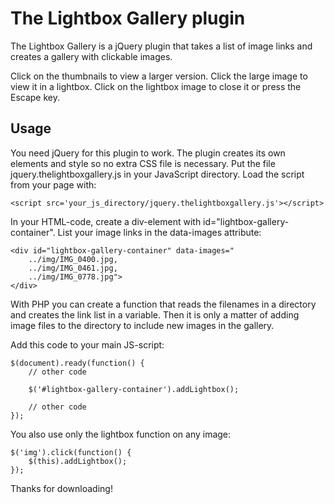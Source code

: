 # The Lightbox Gallery plugin
The Lightbox Gallery is a jQuery plugin that takes a list of image links and creates a gallery with clickable images.

Click on the thumbnails to view a larger version. Click the large image to view it in a lightbox. Click on the lightbox image to close it or press the Escape key.

## Usage

You need jQuery for this plugin to work. The plugin creates its own elements and style so no extra CSS file is necessary.
Put the file jquery.thelightboxgallery.js in your JavaScript directory. Load the script from your page with:

```
<script src='your_js_directory/jquery.thelightboxgallery.js'></script>
```
In your HTML-code, create a div-element with id="lightbox-gallery-container". List your image links in the data-images attribute:

```
<div id="lightbox-gallery-container" data-images="
    ../img/IMG_0400.jpg,
    ../img/IMG_0461.jpg,
    ../img/IMG_0778.jpg">
</div>
```
With PHP you can create a function that reads the filenames in a directory and creates the link list in a variable. Then it is only a matter of adding image files to the directory to include new images in the gallery.

Add this code to your main JS-script:

```
$(document).ready(function() {
    // other code

    $('#lightbox-gallery-container').addLightbox();

    // other code
});
```
You also use only the lightbox function on any image:

```
$('img').click(function() {
    $(this).addLightbox();
});
```

Thanks for downloading!
